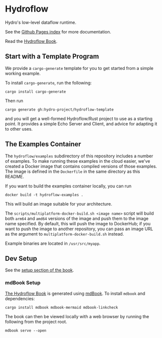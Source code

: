 # Hydroflow

Hydro's low-level dataflow runtime.

See the [Github Pages index](https://hydro-project.github.io/hydroflow/) for more documentation.

Read the [Hydroflow Book](https://hydro-project.github.io/hydroflow/book/).

## Start with a Template Program
We provide a `cargo-generate` template for you to get started from a simple working example.

To install `cargo-generate`, run the following:
```bash, ignore
cargo install cargo-generate
```

Then run 
```bash, ignore
cargo generate gh:hydro-project/hydroflow-template
```
and you will get a well-formed Hydroflow/Rust project to use as a starting point. It provides a simple Echo Server and Client, and advice
for adapting it to other uses.


## The Examples Container

The `hydroflow/examples` subdirectory of this repository includes a number of examples.
To make running these examples in the cloud easier, we've created a Docker image that contains compiled versions of those examples. The image is defined in the `Dockerfile` in the same directory as this README.

If you want to build the examples container locally, you can run
```
docker build -t hydroflow-examples .
```

This will build an image suitable for your architecture.

The `scripts/multiplatform-docker-build.sh <image name>` script will build both `arm64` and `amd64` versions of the image and push them to the image name specified. By default, this will push the image to DockerHub; if you want to push the image to another repository, you can pass an image URL as the argument to `multiplatform-docker-build.sh` instead.

Example binaries are located in `/usr/src/myapp`.

## Dev Setup

See the [setup section of the book](https://hydro-project.github.io/hydroflow/book/setup.html).

### mdBook Setup

[The Hydroflow Book](https://hydro-project.github.io/hydroflow/book/) is generated using [mdBook](https://rust-lang.github.io/mdBook/). To install `mdbook` and dependencies:
```bash, ignore
cargo install mdbook mdbook-mermaid mdbook-linkcheck
```
The book can then be viewed locally with a web browser by running the following from the project root.
```bash, ignore
mdbook serve --open
```
